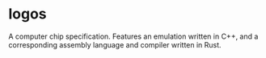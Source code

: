 # logos
A computer chip specification. Features an emulation written in C++, and a corresponding assembly language and compiler written in Rust.
